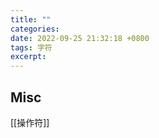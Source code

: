 ```yaml
---
title: ""
categories: 
date: 2022-09-25 21:32:18 +0800
tags: 字符
excerpt: 
---
```









## Misc

[[操作符]]

